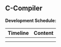 ## C-Compiler

**Development Schedule:**

| Timeline | Content |
| -------- | ------- |
|          |         |
|          |         |


